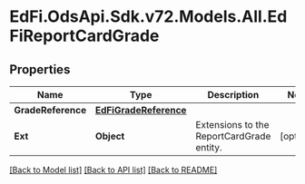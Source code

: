 # EdFi.OdsApi.Sdk.v72.Models.All.EdFiReportCardGrade

## Properties

Name | Type | Description | Notes
------------ | ------------- | ------------- | -------------
**GradeReference** | [**EdFiGradeReference**](EdFiGradeReference.md) |  | 
**Ext** | **Object** | Extensions to the ReportCardGrade entity. | [optional] 

[[Back to Model list]](../../README.md#documentation-for-models) [[Back to API list]](../../README.md#documentation-for-api-endpoints) [[Back to README]](../../README.md)

